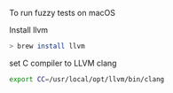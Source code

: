 To run fuzzy tests on macOS

Install llvm
```bash
> brew install llvm
```
set C compiler to  LLVM clang
```bash
export CC=/usr/local/opt/llvm/bin/clang
```